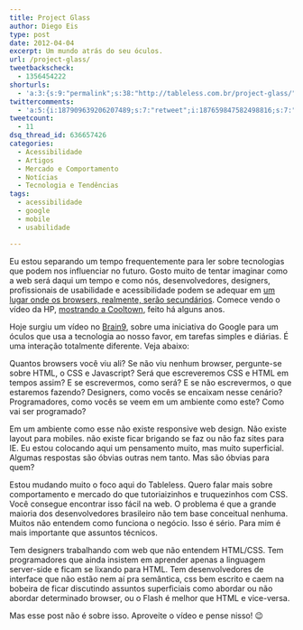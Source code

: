 ```yaml
---
title: Project Glass
author: Diego Eis
type: post
date: 2012-04-04
excerpt: Um mundo atrás do seu óculos.
url: /project-glass/
tweetbackscheck:
  - 1356454222
shorturls:
  - 'a:3:{s:9:"permalink";s:38:"http://tableless.com.br/project-glass/";s:7:"tinyurl";s:26:"http://tinyurl.com/ckffrzf";s:4:"isgd";s:19:"http://is.gd/2YMo6M";}'
twittercomments:
  - 'a:5:{i:187909639206207489;s:7:"retweet";i:187659847582498816;s:7:"retweet";i:187631875190300672;s:7:"retweet";i:187614511245692929;s:7:"retweet";i:214555212323618816;s:7:"retweet";}'
tweetcount:
  - 11
dsq_thread_id: 636657426
categories:
  - Acessibilidade
  - Artigos
  - Mercado e Comportamento
  - Notícias
  - Tecnologia e Tendências
tags:
  - acessibilidade
  - google
  - mobile
  - usabilidade

---
```

Eu estou separando um tempo frequentemente para ler sobre tecnologias que podem nos influenciar no futuro. Gosto muito de tentar imaginar como a web será daqui um tempo e como nós, desenvolvedores, designers, profissionais de usabilidade e acessibilidade podem se adequar em [um lugar onde os browsers, realmente, serão secundários][1]. Comece vendo o vídeo da HP, [mostrando a Cooltown][2], feito há alguns anos.

Hoje surgiu um vídeo no [Brain9][3], sobre uma iniciativa do Google para um óculos que usa a tecnologia ao nosso favor, em tarefas simples e diárias. É uma interação totalmente diferente. Veja abaixo:



Quantos browsers você viu ali? Se não viu nenhum browser, pergunte-se sobre HTML, o CSS e Javascript? Será que escreveremos CSS e HTML em tempos assim? E se escrevermos, como será? E se não escrevermos, o que estaremos fazendo? Designers, como vocês se encaixam nesse cenário? Programadores, como vocês se veem em um ambiente como este? Como vai ser programado? 

Em um ambiente como esse não existe responsive web design. Não existe layout para mobiles. não existe ficar brigando se faz ou não faz sites para IE. Eu estou colocando aqui um pensamento muito, mas muito superficial. Algumas respostas são óbvias outras nem tanto. Mas são óbvias para quem?

Estou mudando muito o foco aqui do Tableless. Quero falar mais sobre comportamento e mercado do que tutoriaizinhos e truquezinhos com CSS. Você consegue encontrar isso fácil na web. O problema é que a grande maioria dos desenvolvedores brasileiro não tem base conceitual nenhuma. Muitos não entendem como funciona o negócio. Isso é sério. Para mim é mais importante que assuntos técnicos.
  
Tem designers trabalhando com web que não entendem HTML/CSS. Tem programadores que ainda insistem em aprender apenas a linguagem server-side e ficam se lixando para HTML. Tem desenvolvedores de interface que não estão nem aí pra semântica, css bem escrito e caem na bobeira de ficar discutindo assuntos superficiais como abordar ou não abordar determinado browser, ou o Flash é melhor que HTML e vice-versa. 

Mas esse post não é sobre isso. Aproveite o vídeo e pense nisso! 😉

 [1]: http://tableless.com.br/seu-lugar-ao-sol/
 [2]: http://www.youtube.com/watch?v=cNbDj7OAbh0
 [3]: http://www.brainstorm9.com.br/29201/tech/project-glass-sera-que-um-dia-isso-se-torna-realidade/?utm_source=tablelessComBr&utm_medium=LinkPost&utm_campaign=TablelessComBr&utm_nooverride=1